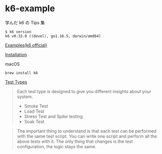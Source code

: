 # k6-example

学んだ k6 の Tips 集
```
$ k6 version
k6 v0.33.0 ((devel), go1.16.5, darwin/amd64)
```

[Examples(k6 official)](https://k6.io/docs/examples/)

[Installation](https://k6.io/docs/getting-started/installation/)

macOS
```
brew install k6
```

[Test Types](https://k6.io/docs/test-types/introduction/)

> Each test type is designed to give you different insights about your system.
>
> - Smoke Test
> - Load Test
> - Stress Test and Spike testing
> - Soak Test

> The important thing to understand is that each test can be performed with the same test script. You can write one script and perform all the above tests with it. The only thing that changes is the test configuration, the logic stays the same.
